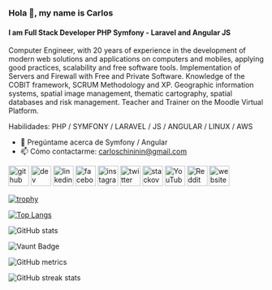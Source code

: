 ### Hola 👋, my name is Carlos
#### I am Full Stack Developer PHP Symfony - Laravel and Angular JS
Computer Engineer, with 20 years of experience in the development of modern web solutions and applications on computers and mobiles, applying good practices, scalability and free software tools. Implementation of Servers and Firewall with Free and Private Software. Knowledge of the COBIT framework, SCRUM Methodology and XP. Geographic information systems, spatial image management, thematic cartography, spatial databases and risk management. Teacher and Trainer on the Moodle Virtual Platform.

Habilidades: PHP / SYMFONY / LARAVEL / JS / ANGULAR  / LINUX / AWS

- 💬 Pregúntame acerca de Symfony / Angular 
- 📫 Cómo contactarme: carloschininin@gmail.com 


[<img src='https://cdn.jsdelivr.net/npm/simple-icons@3.0.1/icons/github.svg' alt='github' height='40'>](https://github.com/carloschininin)  [<img src='https://cdn.jsdelivr.net/npm/simple-icons@3.0.1/icons/dev-dot-to.svg' alt='dev' height='40'>](https://dev.to/carloschininin)  [<img src='https://cdn.jsdelivr.net/npm/simple-icons@3.0.1/icons/linkedin.svg' alt='linkedin' height='40'>](https://www.linkedin.com/in/carloschininin/)  [<img src='https://cdn.jsdelivr.net/npm/simple-icons@3.0.1/icons/facebook.svg' alt='facebook' height='40'>](https://www.facebook.com/carloschininin)  [<img src='https://cdn.jsdelivr.net/npm/simple-icons@3.0.1/icons/instagram.svg' alt='instagram' height='40'>](https://www.instagram.com/carloschininin/)  [<img src='https://cdn.jsdelivr.net/npm/simple-icons@3.0.1/icons/twitter.svg' alt='twitter' height='40'>](https://twitter.com/carloschininin)  [<img src='https://cdn.jsdelivr.net/npm/simple-icons@3.0.1/icons/stackoverflow.svg' alt='stackoverflow' height='40'>](https://stackoverflow.com/users/carloschininin)  [<img src='https://cdn.jsdelivr.net/npm/simple-icons@3.0.1/icons/youtube.svg' alt='YouTube' height='40'>](https://www.youtube.com/channel/carloschininin)  [<img src='https://cdn.jsdelivr.net/npm/simple-icons@3.0.1/icons/reddit.svg' alt='Reddit' height='40'>](https://www.reddit.com/user/carloschininin)  [<img src='https://cdn.jsdelivr.net/npm/simple-icons@3.0.1/icons/icloud.svg' alt='website' height='40'>](www.pidia.pe)  

[![trophy](https://github-profile-trophy.vercel.app/?username=carloschininin)](https://github.com/ryo-ma/github-profile-trophy)

[![Top Langs](https://github-readme-stats.vercel.app/api/top-langs/?username=carloschininin)](https://github.com/anuraghazra/github-readme-stats)

![GitHub stats](https://github-readme-stats.vercel.app/api?username=carloschininin&show_icons=true&count_private=true)  

![Vaunt Badge](https://api.vaunt.dev/v1/github/entities/carloschininin/contributions?format=svg&private=true)  

![GitHub metrics](https://metrics.lecoq.io/carloschininin)  

![GitHub streak stats](https://streak-stats.demolab.com/?user=carloschininin)  
